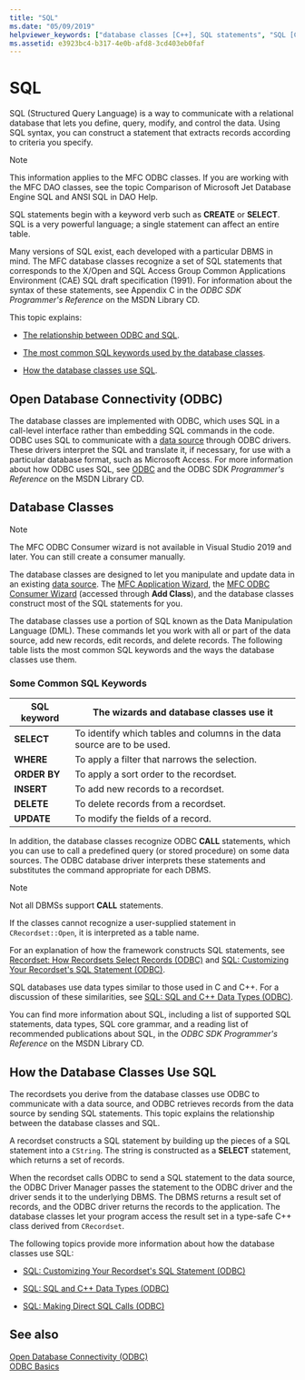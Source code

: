 ```yaml
---
title: "SQL"
ms.date: "05/09/2019"
helpviewer_keywords: ["database classes [C++], SQL statements", "SQL [C++]", "SQL [C++], ODBC", "ODBC [C++], SQL implementation"]
ms.assetid: e3923bc4-b317-4e0b-afd8-3cd403eb0faf
---
```

# SQL

SQL (Structured Query Language) is a way to communicate with a relational database that lets you define, query, modify, and control the data. Using SQL syntax, you can construct a statement that extracts records according to criteria you specify.

> [!NOTE]
>  This information applies to the MFC ODBC classes. If you are working with the MFC DAO classes, see the topic Comparison of Microsoft Jet Database Engine SQL and ANSI SQL in DAO Help.

SQL statements begin with a keyword verb such as **CREATE** or **SELECT**. SQL is a very powerful language; a single statement can affect an entire table.

Many versions of SQL exist, each developed with a particular DBMS in mind. The MFC database classes recognize a set of SQL statements that corresponds to the X/Open and SQL Access Group Common Applications Environment (CAE) SQL draft specification (1991). For information about the syntax of these statements, see Appendix C in the *ODBC SDK* *Programmer's Reference* on the MSDN Library CD.

This topic explains:

- [The relationship between ODBC and SQL](#_core_open_database_connectivity_.28.odbc.29).

- [The most common SQL keywords used by the database classes](#_core_the_database_classes).

- [How the database classes use SQL](#_core_how_the_database_classes_use_sql).

## <a name="_core_open_database_connectivity_.28.odbc.29"></a> Open Database Connectivity (ODBC)

The database classes are implemented with ODBC, which uses SQL in a call-level interface rather than embedding SQL commands in the code. ODBC uses SQL to communicate with a [data source](../../data/odbc/data-source-odbc.md) through ODBC drivers. These drivers interpret the SQL and translate it, if necessary, for use with a particular database format, such as Microsoft Access. For more information about how ODBC uses SQL, see [ODBC](../../data/odbc/odbc-basics.md) and the ODBC SDK *Programmer's Reference* on the MSDN Library CD.

## <a name="_core_the_database_classes"></a> Database Classes

> [!NOTE]
> The MFC ODBC Consumer wizard is not available in Visual Studio 2019 and later. You can still create a consumer manually.

The database classes are designed to let you manipulate and update data in an existing [data source](../../data/odbc/data-source-odbc.md). The [MFC Application Wizard](../../mfc/reference/database-support-mfc-application-wizard.md), the [MFC ODBC Consumer Wizard](../../mfc/reference/adding-an-mfc-odbc-consumer.md) (accessed through **Add Class**), and the database classes construct most of the SQL statements for you.

The database classes use a portion of SQL known as the Data Manipulation Language (DML). These commands let you work with all or part of the data source, add new records, edit records, and delete records. The following table lists the most common SQL keywords and the ways the database classes use them.

### Some Common SQL Keywords

|SQL keyword|The wizards and database classes use it|
|-----------------|---------------------------------------------|
|**SELECT**|To identify which tables and columns in the data source are to be used.|
|**WHERE**|To apply a filter that narrows the selection.|
|**ORDER BY**|To apply a sort order to the recordset.|
|**INSERT**|To add new records to a recordset.|
|**DELETE**|To delete records from a recordset.|
|**UPDATE**|To modify the fields of a record.|

In addition, the database classes recognize ODBC **CALL** statements, which you can use to call a predefined query (or stored procedure) on some data sources. The ODBC database driver interprets these statements and substitutes the command appropriate for each DBMS.

> [!NOTE]
>  Not all DBMSs support **CALL** statements.

If the classes cannot recognize a user-supplied statement in `CRecordset::Open`, it is interpreted as a table name.

For an explanation of how the framework constructs SQL statements, see [Recordset: How Recordsets Select Records (ODBC)](../../data/odbc/recordset-how-recordsets-select-records-odbc.md) and [SQL: Customizing Your Recordset's SQL Statement (ODBC)](../../data/odbc/sql-customizing-your-recordsets-sql-statement-odbc.md).

SQL databases use data types similar to those used in C and C++. For a discussion of these similarities, see [SQL: SQL and C++ Data Types (ODBC)](../../data/odbc/sql-sql-and-cpp-data-types-odbc.md).

You can find more information about SQL, including a list of supported SQL statements, data types, SQL core grammar, and a reading list of recommended publications about SQL, in the *ODBC SDK* *Programmer's Reference* on the MSDN Library CD.

## <a name="_core_how_the_database_classes_use_sql"></a> How the Database Classes Use SQL

The recordsets you derive from the database classes use ODBC to communicate with a data source, and ODBC retrieves records from the data source by sending SQL statements. This topic explains the relationship between the database classes and SQL.

A recordset constructs a SQL statement by building up the pieces of a SQL statement into a `CString`. The string is constructed as a **SELECT** statement, which returns a set of records.

When the recordset calls ODBC to send a SQL statement to the data source, the ODBC Driver Manager passes the statement to the ODBC driver and the driver sends it to the underlying DBMS. The DBMS returns a result set of records, and the ODBC driver returns the records to the application. The database classes let your program access the result set in a type-safe C++ class derived from `CRecordset`.

The following topics provide more information about how the database classes use SQL:

- [SQL: Customizing Your Recordset's SQL Statement (ODBC)](../../data/odbc/sql-customizing-your-recordsets-sql-statement-odbc.md)

- [SQL: SQL and C++ Data Types (ODBC)](../../data/odbc/sql-sql-and-cpp-data-types-odbc.md)

- [SQL: Making Direct SQL Calls (ODBC)](../../data/odbc/sql-making-direct-sql-calls-odbc.md)

## See also

[Open Database Connectivity (ODBC)](../../data/odbc/open-database-connectivity-odbc.md)<br/>
[ODBC Basics](../../data/odbc/odbc-basics.md)
